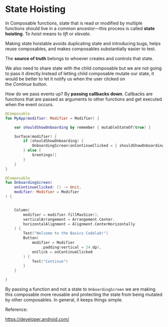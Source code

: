 # State Hoisting

In Composable functions, state that is read or modified by multiple functions should live in a common ancestor—this process is called **state hoisting**. To *hoist* means to *lift* or *elevate*.

Making state hoistable avoids duplicating state and introducing bugs, helps reuse composables, and makes composables substantially easier to test.

The **source of truth** belongs to whoever creates and controls that state.

We also need to share state with the child composable but we are not going to pass it directly.Instead of letting child composable mutate our state, it would be better to let it notify us when the user clicked on the *Continue* button.

How do we pass events up? By **passing callbacks down**. Callbacks are functions that are passed as arguments to other functions and get executed when the event occurs.

```kotlin
@Composable
fun MyApp(modifier: Modifier = Modifier) {

    var shouldShowOnboarding by remember { mutableStateOf(true) }

    Surface(modifier) {
        if (shouldShowOnboarding) {
            OnboardingScreen(onContinueClicked = { shouldShowOnboarding = false })
        } else {
            Greetings()
        }
    }
}

@Composable
fun OnboardingScreen(
    onContinueClicked: () -> Unit,
    modifier: Modifier = Modifier
) {


    Column(
        modifier = modifier.fillMaxSize(),
        verticalArrangement = Arrangement.Center,
        horizontalAlignment = Alignment.CenterHorizontally
    ) {
        Text("Welcome to the Basics Codelab!")
        Button(
            modifier = Modifier
                .padding(vertical = 24.dp),
            onClick = onContinueClicked
        ) {
            Text("Continue")
        }
    }

}
```

By passing a function and not a state to `OnboardingScreen` we are making this composable more reusable and protecting the state from being mutated by other composables. In general, it keeps things simple.



Reference:

https://developer.android.com/
